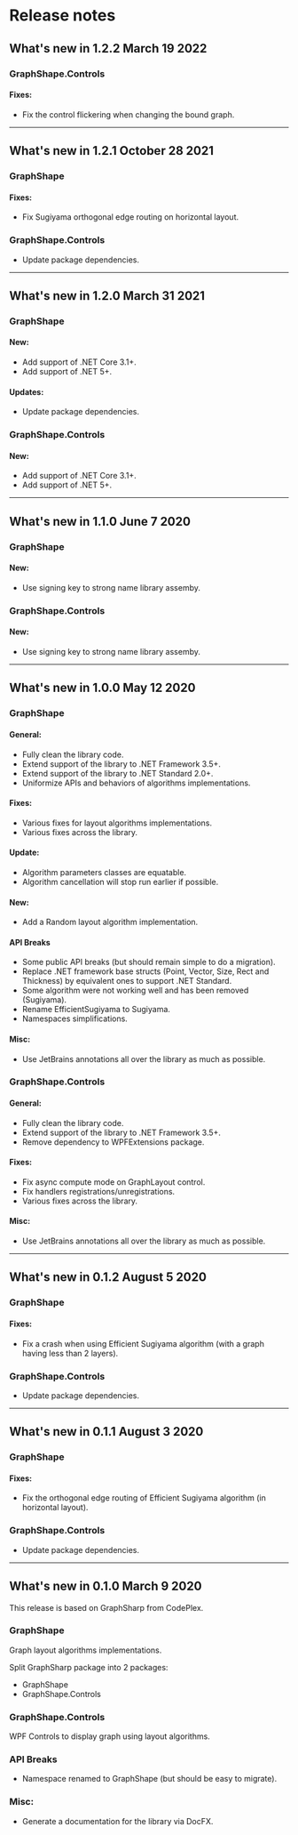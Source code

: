 # Release notes

## What's new in 1.2.2 March 19 2022

### GraphShape.Controls

#### Fixes:
* Fix the control flickering when changing the bound graph.

---

## What's new in 1.2.1 October 28 2021

### GraphShape

#### Fixes:
* Fix Sugiyama orthogonal edge routing on horizontal layout.

### GraphShape.Controls

* Update package dependencies.

---

## What's new in 1.2.0 March 31 2021

### GraphShape

#### New:
* Add support of .NET Core 3.1+.
* Add support of .NET 5+.

#### Updates:
* Update package dependencies.

### GraphShape.Controls

#### New:
* Add support of .NET Core 3.1+.
* Add support of .NET 5+.

---

## What's new in 1.1.0 June 7 2020

### GraphShape

#### New:
* Use signing key to strong name library assemby.

### GraphShape.Controls

#### New:
* Use signing key to strong name library assemby.

---

## What's new in 1.0.0 May 12 2020

### GraphShape

#### General:
* Fully clean the library code.
* Extend support of the library to .NET Framework 3.5+.
* Extend support of the library to .NET Standard 2.0+.
* Uniformize APIs and behaviors of algorithms implementations.

#### Fixes:
* Various fixes for layout algorithms implementations.
* Various fixes across the library.

#### Update:
* Algorithm parameters classes are equatable.
* Algorithm cancellation will stop run earlier if possible.

#### New:
* Add a Random layout algorithm implementation.

#### API Breaks
* Some public API breaks (but should remain simple to do a migration).
* Replace .NET framework base structs (Point, Vector, Size, Rect and Thickness) by equivalent ones to support .NET Standard.
* Some algorithm were not working well and has been removed (Sugiyama).
* Rename EfficientSugiyama to Sugiyama.
* Namespaces simplifications.

#### Misc:
* Use JetBrains annotations all over the library as much as possible.

### GraphShape.Controls

#### General:
* Fully clean the library code.
* Extend support of the library to .NET Framework 3.5+.
* Remove dependency to WPFExtensions package.

#### Fixes:
* Fix async compute mode on GraphLayout control.
* Fix handlers registrations/unregistrations.
* Various fixes across the library.

#### Misc:
* Use JetBrains annotations all over the library as much as possible.

---

## What's new in 0.1.2 August 5 2020

### GraphShape

#### Fixes:
* Fix a crash when using Efficient Sugiyama algorithm (with a graph having less than 2 layers).

### GraphShape.Controls

* Update package dependencies.

---

## What's new in 0.1.1 August 3 2020

### GraphShape

#### Fixes:
* Fix the orthogonal edge routing of Efficient Sugiyama algorithm (in horizontal layout).

### GraphShape.Controls

* Update package dependencies.

---

## What's new in 0.1.0 March 9 2020

This release is based on GraphSharp from CodePlex.

### GraphShape

Graph layout algorithms implementations.

Split GraphSharp package into 2 packages:
- GraphShape
- GraphShape.Controls

### GraphShape.Controls

WPF Controls to display graph using layout algorithms.

### API Breaks
* Namespace renamed to GraphShape (but should be easy to migrate).

### Misc:
* Generate a documentation for the library via DocFX.